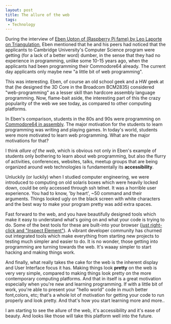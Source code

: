 ```yaml
---
layout: post
title: The allure of the web
tags:
 - Technology
---
```


During the interview of [Eben Upton of (Raspberry Pi fame) by Leo Laporte on Triangulation][0], Eben mentioned that he and his peers had noticed that the applicants to Cambridge University's Computer Science program were getting (for a lack of a better word) dumber, in the sense that they had no experience in programming, unlike some 10-15 years ago, when the applicants had been programming their Commodore64 already. The current day applicants only maybe new "a little bit of web programming".

This was interesting. Eben, of course an old school geek and a HW geek at that (he designed the 3D Core in the Broadcom BCM2835) considered "web-programming" as a lesser skill than hardcore assembly language programming. Now, flame-bait aside, the interesting part of this the crazy popularity of the web we see today, as compared to other computing platforms.

In Eben's comparison, students in the 80s and 90s were programming on [Commodore64 in assembly][1]. The major motivation for the students to learn programming was writing and playing games. In today's world, students were more motivated to learn web programming. What are the major motivations for that?

I think _allure of the web_, which is obvious not only in Eben's example of students only bothering to learn about web programming, but also the flurry of activities, conferences, websites, talks, meetup groups that are being organized around web technologies is fundamentally its **accessibility**.

Unluckily (or luckily) when I studied computer engineering, we were introduced to computing on old solaris boxes which were heavily locked down, could be only accessed through ssh telnet. It was a horrible user experience. You had to know, 'by heart', ~50 command and their arguments. Things looked ugly on the black screen with white characters and the best way to make your program pretty was add extra spaces.

Fast forward to the web, and you have beautifully designed tools which make it easy to understand what's going on and what your code is trying to do. Some of the best tools for these are built-into your browser ([just right-click and "Inspect Element"][2]). A vibrant developer community has churned out integrated tools which make everything from starting new projects to testing much simpler and easier to do. It is no wonder, those getting into programming are turning towards the web. It's waaay simpler to start hacking and making things work.

And finally, what really takes the cake for the web is the inherent display and User Interface focus it has. Making things look **pretty** on the web is very very simple, compared to making things look pretty on the more contemporary computing platforms. And that in itself is a great motivation especially when you're new and learning programming. If with a little bit of work, you're able to present your "hello world" code in much better font,colors, etc; that's a whole lot of motivation for getting your code to run properly and look pretty. And that's how you start learning more and more..

I am starting to see the allure of the web, it's accessibility and it's ease of beauty. And looks like those will take this platform well into the future.


[0]: http://www.youtube.com/watch?v=1N7NIS0TC2s
[1]: http://www.lemon64.com/manual/
[2]: https://developers.google.com/chrome-developer-tools/
